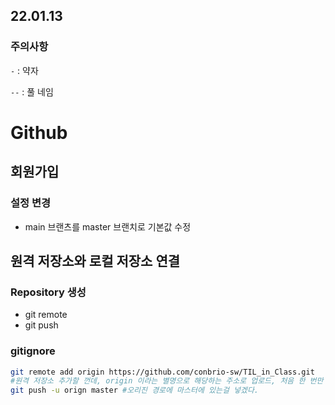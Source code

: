 ## 22.01.13

### 주의사항

`-` : 약자

`--` : 풀 네임 

# Github

## 회원가입

### 설정 변경

- main 브랜츠를 master 브랜치로 기본값 수정

## 원격 저장소와 로컬 저장소 연결

### Repository 생성

- git remote
- git push

### gitignore



```bash
git remote add origin https://github.com/conbrio-sw/TIL_in_Class.git
#원격 저장소 추가할 껀데, origin 이라는 별명으로 해당하는 주소로 업로드, 처음 한 번만
git push -u orign master #오리진 경로에 마스터에 있는걸 넣겠다.


```

